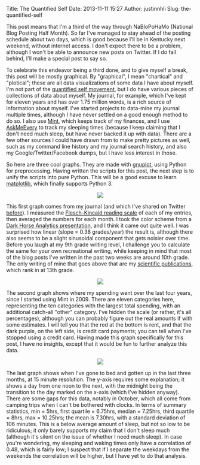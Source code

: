Title: The Quantified Self
Date: 2013-11-11 15:27
Author: justinnhli
Slug: the-quantified-self

This post means that I'm a third of the way through NaBloPoHaMo
(National Blog Posting Half Month). So far I've managed to stay ahead of
the posting schedule about two days, which is good because I'll be in
Kentucky next weekend, without internet access. I don't expect there to
be a problem, although I won't be able to announce new posts on Twitter.
If I do fall behind, I'll make a special post to say so.

To celebrate this endeavor being a third done, and to give myself a
break, this post will be mostly graphical. By "graphical", I mean
"chartical" and "plotical"; these are all data visualizations of some
data I have about myself. I'm not part of the [quantified self
movement](http://en.wikipedia.org/wiki/Quantified_Self), but I do have
various pieces of collections of data about myself. My journal, for
example, which I've kept for eleven years and has over 1.75 million
words, is a rich source of information about myself. I've started
projects to data-mine my journal multiple times, although I have never
settled on a good enough method to do so. I also use
[Mint](https://www.mint.com/), which keeps track of my finances, and I
use [AskMeEvery](http://askmeevery.com/) to track my sleeping times
(because I keep claiming that I don't need much sleep, but have never
backed it up with data). There are a few other sources I could have
drawn from to make pretty pictures as well, such as my command line
history and my journal search history, and also my
Google/Twitter/Facebook dumps, but I have less interest in those.

So here are three cool graphs. They are made with
[gnuplot](http://en.wikipedia.org/wiki/Gnuplot), using Python for
preprocessing. Having written the scripts for this post, the next step
is to unify the scripts into pure Python. This will be a good excuse to
learn [matplotlib](http://en.wikipedia.org/wiki/Matplotlib), which
finally supports Python 3.

<div class="separator" style="clear:both;text-align:center;">

[![](http://justinnhli.files.wordpress.com/2013/11/ed543-readability.png?w=300)](http://justinnhli.files.wordpress.com/2013/11/ed543-readability.png)

</div>

This first graph comes from my journal (and which I've shared on Twitter
[before](https://twitter.com/justinnhli/status/385042496079675392)). I
measured the [Flesch-Kincaid reading
scale](http://en.wikipedia.org/wiki/Flesch%E2%80%93Kincaid_readability_tests#Flesch.E2.80.93Kincaid_Grade_Level)
of each of my entries, then averaged the numbers for each month. I took
the color scheme from a [Dark Horse Analytics
presentation](https://speakerdeck.com/cherdarchuk/remove-to-improve-the-data-ink-ratio),
and I think it came out quite well. I was surprised how linear (slope =
0.38 grades/year) the result is, although there also seems to be a
slight sinusoidal component that gets noisier over time. Before you
laugh at my 9th grade writing level, I challenge you to calculate the
same for your own recreational writing, while keeping in mind that most
of the blog posts I've written in the past two weeks are around 10th
grade. The only writing of mine that goes above that are my [scientific
publications](http://www-personal.umich.edu/~justinnh/), which rank in
at 13th grade.

<div class="separator" style="clear:both;text-align:center;">

[![](http://justinnhli.files.wordpress.com/2013/11/ea7c1-spending.png?w=300)](http://justinnhli.files.wordpress.com/2013/11/ea7c1-spending.png)

</div>

The second graph shows where my spending went over the last four years,
since I started using Mint in 2009. There are eleven categories here,
representing the ten categories with the largest total spending, with an
additional catch-all "other" category. I've hidden the scale (or rather,
it's all percentages), although you can probably figure out the real
amounts if with some estimates. I will tell you that the red at the
bottom is rent, and that the dark purple, on the left side, is credit
card payments; you can tell when I've stopped using a credit card.
Having made this graph specifically for this post, I have no insights,
except that it would be fun to further analyze this data.

<div class="separator" style="clear:both;text-align:center;">

[![](http://justinnhli.files.wordpress.com/2013/11/4dbff-bedtime.png?w=300)](http://justinnhli.files.wordpress.com/2013/11/4dbff-bedtime.png)

</div>

The last graph shows when I've gone to bed and gotten up in the last
three months, at 15 minute resolution. The y-axis requires some
explanation; it shows a day from one noon to the next, with the midnight
being the transition to the day marked on the x-axis (which I've hidden
anyway). There are some gaps for this data, notably in October, which
all come from camping trips when I can't be bothered with clocks. In
terms of summary statistics, min = 5hrs, first quartile = 6.75hrs,
median = 7.25hrs, third quartile = 8hrs, max = 10.25hrs; the mean is
7.30hrs, with a standard deviation of 106 minutes. This is a below
average amount of sleep, but not so low to be ridiculous; it only barely
supports my claim that I don't sleep much (although it's silent on the
issue of whether I need much sleep). In case you're wondering, my
sleeping and waking times only have a correlation of 0.48, which is
fairly low; I suspect that if I separate the weekdays from the weekends
the correlation will be higher, but I have yet to do that analysis.

